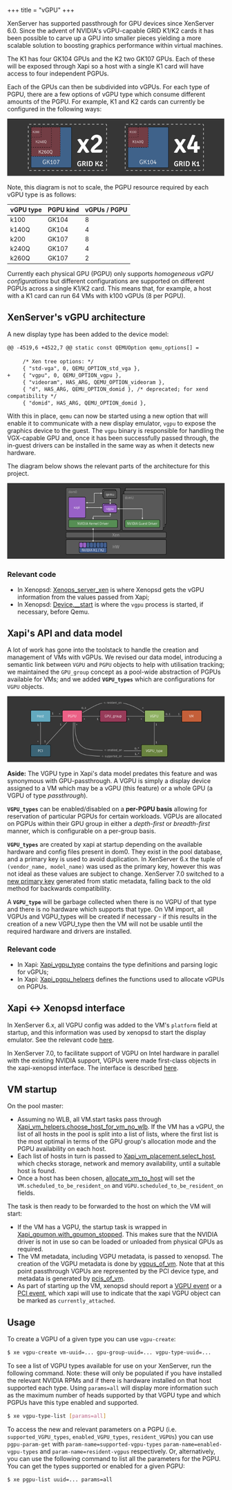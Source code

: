 +++
title = "vGPU"
+++

XenServer has supported passthrough for GPU devices since XenServer 6.0. Since
the advent of NVIDIA's vGPU-capable GRID K1/K2 cards it has been possible to
carve up a GPU into smaller pieces yielding a more scalable solution to
boosting graphics performance within virtual machines.

The K1 has four GK104 GPUs and the K2 two GK107 GPUs. Each of these will be exposed through Xapi so a host with a single K1 card will have access to four independent PGPUs.

Each of the GPUs can then be subdivided into vGPUs. For each type of PGPU,
there are a few options of vGPU type which consume different amounts of the
PGPU. For example, K1 and K2 cards can currently be configured in the following
ways:

![Possible VGX configurations](vgx-configs.png)

Note, this diagram is not to scale, the PGPU resource required by each
vGPU type is as follows:

| vGPU type | PGPU kind | vGPUs / PGPU |
| --------- | --------- | ------------ |
| k100      | GK104     | 8            |
| k140Q     | GK104     | 4            |
| k200      | GK107     | 8            |
| k240Q     | GK107     | 4            |
| k260Q     | GK107     | 2            |

Currently each physical GPU (PGPU) only supports *homogeneous vGPU
configurations* but different configurations are supported on different PGPUs
across a single K1/K2 card. This means that, for example, a host with a K1 card
can run 64 VMs with k100 vGPUs (8 per PGPU).

## XenServer's vGPU architecture
A new display type has been added to the device model:

```udiff
@@ -4519,6 +4522,7 @@ static const QEMUOption qemu_options[] =

     /* Xen tree options: */
     { "std-vga", 0, QEMU_OPTION_std_vga },
+    { "vgpu", 0, QEMU_OPTION_vgpu },
     { "videoram", HAS_ARG, QEMU_OPTION_videoram },
     { "d", HAS_ARG, QEMU_OPTION_domid }, /* deprecated; for xend compatibility */
     { "domid", HAS_ARG, QEMU_OPTION_domid },
```

With this in place, `qemu` can now be started using a new option that will
enable it to communicate with a new display emulator, `vgpu` to expose the
graphics device to the guest. The `vgpu` binary is responsible for handling the
VGX-capable GPU and, once it has been successfully passed through, the in-guest
drivers can be installed in the same way as when it detects new hardware.

The diagram below shows the relevant parts of the architecture for this
project.

![XenServer's vGPU architecture](vgpu-arch.png)

### Relevant code
* In Xenopsd: [Xenops_server_xen][1] is where
Xenopsd gets the vGPU information from the values passed from Xapi;
* In Xenopsd: [Device.__start][2] is where the `vgpu` process is started, if
necessary, before Qemu.

## Xapi's API and data model

A lot of work has gone into the toolstack to handle the creation and management
of VMs with vGPUs. We revised our data model, introducing a semantic link
between `VGPU` and `PGPU` objects to help with utilisation tracking; we
maintained the `GPU_group` concept as a pool-wide abstraction of PGPUs
available for VMs; and we added **`VGPU_types`** which are configurations for
`VGPU` objects.

![Xapi's vGPU datamodel](vgpu-datamodel.png)

**Aside:** The VGPU type in Xapi's data model predates this feature and was
synonymous with GPU-passthrough. A VGPU is simply a display device assigned to
a VM which may be a vGPU (this feature) or a whole GPU (a VGPU of type
_passthrough_).

**`VGPU_types`** can be enabled/disabled on a **per-PGPU basis** allowing for
reservation of particular PGPUs for certain workloads. VGPUs are allocated on
PGPUs within their GPU group in either a _depth-first_ or _breadth-first_
manner, which is configurable on a per-group basis.

**`VGPU_types`** are created by xapi at startup depending on the available
hardware and config files present in dom0. They exist in the pool database, and
a primary key is used to avoid duplication. In XenServer 6.x the tuple of
`(vendor_name, model_name)` was used as the primary key, however this was not
ideal as these values are subject to change. XenServer 7.0 switched to a
[new primary key]({{site.baseurl}}/xapi/futures/vgpu-type-identifiers.html)
generated from static metadata, falling back to the old method for backwards
compatibility.

A **`VGPU_type`** will be garbage collected when there is no VGPU of that type
and there is no hardware which supports that type. On VM import, all VGPUs and
VGPU_types will be created if necessary - if this results in the creation of a
new VGPU_type then the VM will not be usable until the required hardware and
drivers are installed.

### Relevant code
* In Xapi: [Xapi_vgpu_type][3] contains the type definitions and parsing logic
for vGPUs;
* In Xapi: [Xapi_pgpu_helpers][4] defines the functions used to allocate vGPUs
on PGPUs.

## Xapi <-> Xenopsd interface

In XenServer 6.x, all VGPU config was added to the VM's `platform` field at
startup, and this information was used by xenopsd to start the display emulator.
See the relevant code [here][5].

In XenServer 7.0, to facilitate support of VGPU on Intel hardware in parallel
with the existing NVIDIA support, VGPUs were made first-class objects in the
xapi-xenopsd interface. The interface is described
[here]({{site.baseurl}}/features/futures/gpu-support-evolution.html).

## VM startup

On the pool master:

* Assuming no WLB, all VM.start tasks pass through
  [Xapi_vm_helpers.choose_host_for_vm_no_wlb][6]. If the VM has a vGPU, the list
  of all hosts in the pool is split into a list of lists, where the first list
  is the most optimal in terms of the GPU group's allocation mode and the PGPU
  availability on each host.
* Each list of hosts in turn is passed to [Xapi_vm_placement.select_host][7],
  which checks storage, network and memory availability, until a suitable host
  is found.
* Once a host has been chosen, [allocate_vm_to_host][8] will set the
  `VM.scheduled_to_be_resident_on` and `VGPU.scheduled_to_be_resident_on`
  fields.

The task is then ready to be forwarded to the host on which the VM will start:

* If the VM has a VGPU, the startup task is wrapped in
  [Xapi_gpumon.with_gpumon_stopped][9]. This makes sure that the NVIDIA driver
  is not in use so can be loaded or unloaded from physical GPUs as required.
* The VM metadata, including VGPU metadata, is passed to xenopsd. The creation
  of the VGPU metadata is done by [vgpus_of_vm][10]. Note that at this point
  passthrough VGPUs are represented by the PCI device type, and metadata is
  generated by [pcis_of_vm][11].
* As part of starting up the VM, xenopsd should report a [VGPU event][12] or a
  [PCI event][13], which xapi will use to indicate that the xapi VGPU object can
  be marked as `currently_attached`.

## Usage

To create a VGPU of a given type you can use `vgpu-create`:

```bash
$ xe vgpu-create vm-uuid=... gpu-group-uuid=... vgpu-type-uuid=...
```

To see a list of VGPU types available for use on your XenServer, run the
following command. Note: these will only be populated if you have installed the
relevant NVIDIA RPMs and if there is hardware installed on that host supported
each type. Using `params=all` will display more information such as the maximum
number of heads supported by that VGPU type and which PGPUs have this type
enabled and supported.

```bash
$ xe vgpu-type-list [params=all]
```

To access the new and relevant parameters on a PGPU (i.e.
`supported_VGPU_types`, `enabled_VGPU_types`, `resident_VGPUs`) you can use
`pgpu-param-get` with `param-name=supported-vgpu-types`
`param-name=enabled-vgpu-types` and `param-name=resident-vgpus` respectively.
Or, alternatively, you can use the following command to list all the parameters
for the PGPU.  You can get the types supported or enabled for a given PGPU:

```bash
$ xe pgpu-list uuid=... params=all
```

[1]:  https://github.com/xapi-project/xenopsd/blob/8d06778db2/xc/xenops_server_xen.ml#L1107-L1113
[2]:  https://github.com/xapi-project/xenopsd/blob/8d06778db2/xc/device.ml#L1696-L1708
[3]:  https://github.com/xapi-project/xen-api/blob/8a71a4aaaa/ocaml/xapi/xapi_vgpu_type.ml
[4]:  https://github.com/xapi-project/xen-api/blob/8a71a4aaaa/ocaml/xapi/xapi_pgpu_helpers.mli
[5]:  https://github.com/xenserver/xen-api/blob/50bce20546/ocaml/xapi/vgpuops.ml#L149-L165
[6]:  https://github.com/xapi-project/xen-api/blob/8a71a4aaaa/ocaml/xapi/xapi_vm_helpers.ml#L618-L651
[7]:  https://github.com/xapi-project/xen-api/blob/8a71a4aaaa/ocaml/xapi/xapi_vm_placement.ml#L81-L97
[8]:  https://github.com/xapi-project/xen-api/blob/8a71a4aaaa/ocaml/xapi/message_forwarding.ml#L811-L828
[9]:  https://github.com/xapi-project/xen-api/blob/8a71a4aaaa/ocaml/xapi/xapi_vm.ml#L214-L220
[10]: https://github.com/xapi-project/xen-api/blob/8a71a4aaaa/ocaml/xapi/xapi_xenops.ml#L698-L733
[11]: https://github.com/xapi-project/xen-api/blob/8a71a4aaaa/ocaml/xapi/xapi_xenops.ml#L598-618
[12]: https://github.com/xapi-project/xen-api/blob/8a71a4aaaa/ocaml/xapi/xapi_xenops.ml#L1841-L1854
[13]: https://github.com/xapi-project/xen-api/blob/8a71a4aaaa/ocaml/xapi/xapi_xenops.ml#L1777-L1801
